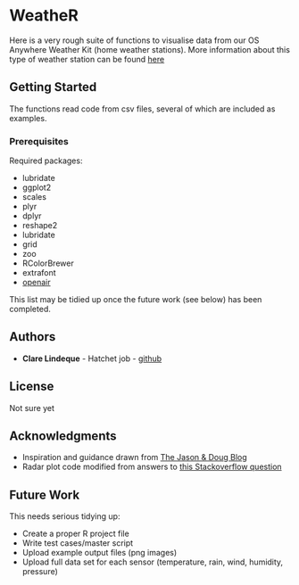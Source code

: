 # WeatheR

Here is a very rough suite of functions to visualise data from our OS Anywhere Weather Kit (home weather stations). More information about this type of weather station can be found [here](http://store.oregonscientific.com/us/anywhere-weather-kit.html)

## Getting Started

The functions read code from csv files, several of which are included as examples.

### Prerequisites

Required packages:

* lubridate
* ggplot2
* scales
* plyr
* dplyr
* reshape2
* lubridate
* grid
* zoo
* RColorBrewer
* extrafont
* [openair](https://github.com/cran/openair/)

This list may be tidied up once the future work (see below) has been completed.

## Authors

* **Clare Lindeque** - Hatchet job - [github](https://github.com/clarelindeque/)

## License

Not sure yet

## Acknowledgments

* Inspiration and guidance drawn from [The Jason & Doug Blog](http://jason-doug-climate.blogspot.com)
* Radar plot code modified from answers to [this Stackoverflow question](https://stackoverflow.com/questions/9614433/creating-radar-chart-a-k-a-star-plot-spider-plot-using-ggplot2-in-r/10820387)

## Future Work

This needs serious tidying up:

* Create a proper R project file
* Write test cases/master script
* Upload example output files (png images)
* Upload full data set for each sensor (temperature, rain, wind, humidity, pressure)
